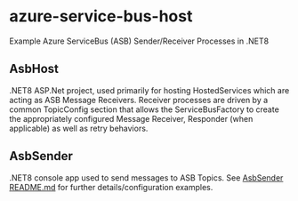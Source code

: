 # azure-service-bus-host
Example Azure ServiceBus (ASB) Sender/Receiver Processes in .NET8 

## AsbHost
.NET8 ASP.Net project, used primarily for hosting HostedServices which are acting as ASB Message Receivers.  Receiver processes are driven by a common TopicConfig section that allows the ServiceBusFactory to create the appropriately configured Message Receiver, Responder (when applicable) as well as retry behaviors.

## AsbSender
.NET8 console app used to send messages to ASB Topics.  See [AsbSender README.md](/Mocella.AsbSender/README.md) for further details/configuration examples.